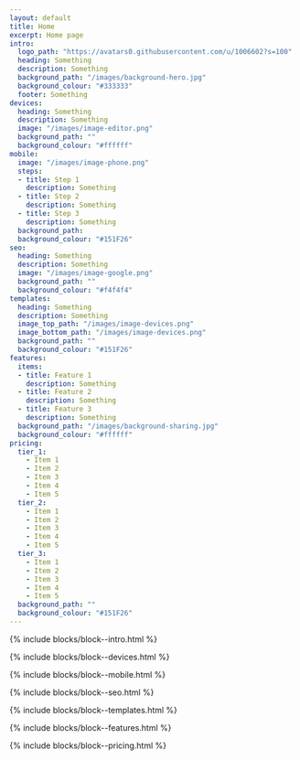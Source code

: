 ```yaml
---
layout: default
title: Home
excerpt: Home page
intro:
  logo_path: "https://avatars0.githubusercontent.com/u/1006602?s=100"
  heading: Something
  description: Something
  background_path: "/images/background-hero.jpg"
  background_colour: "#333333"
  footer: Something
devices:
  heading: Something
  description: Something
  image: "/images/image-editor.png"
  background_path: ""
  background_colour: "#ffffff"
mobile:
  image: "/images/image-phone.png"
  steps:
  - title: Step 1
    description: Something
  - title: Step 2
    description: Something
  - title: Step 3
    description: Something
  background_path:
  background_colour: "#151F26"
seo:
  heading: Something
  description: Something
  image: "/images/image-google.png"
  background_path: ""
  background_colour: "#f4f4f4"
templates:
  heading: Something
  description: Something
  image_top_path: "/images/image-devices.png"
  image_bottom_path: "/images/image-devices.png"
  background_path: ""
  background_colour: "#151F26"
features:
  items:
  - title: Feature 1
    description: Something
  - title: Feature 2
    description: Something
  - title: Feature 3
    description: Something
  background_path: "/images/background-sharing.jpg"
  background_colour: "#ffffff"
pricing:
  tier_1:
    - Item 1
    - Item 2
    - Item 3
    - Item 4
    - Item 5
  tier_2:
    - Item 1
    - Item 2
    - Item 3
    - Item 4
    - Item 5
  tier_3:
    - Item 1
    - Item 2
    - Item 3
    - Item 4
    - Item 5
  background_path: ""
  background_colour: "#151F26"
---
```


{% include blocks/block--intro.html %}

{% include blocks/block--devices.html %}

{% include blocks/block--mobile.html %}

{% include blocks/block--seo.html %}

{% include blocks/block--templates.html %}

{% include blocks/block--features.html %}

{% include blocks/block--pricing.html %}
